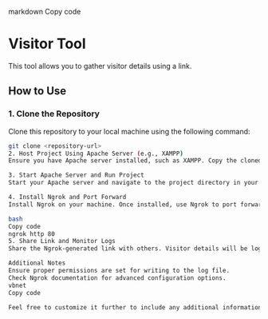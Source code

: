 markdown
Copy code
# Visitor Tool

This tool allows you to gather visitor details using a link.

## How to Use

### 1. Clone the Repository
Clone this repository to your local machine using the following command:
```bash
git clone <repository-url>
2. Host Project Using Apache Server (e.g., XAMPP)
Ensure you have Apache server installed, such as XAMPP. Copy the cloned repository to the appropriate directory where your Apache server serves files.

3. Start Apache Server and Run Project
Start your Apache server and navigate to the project directory in your web browser.

4. Install Ngrok and Port Forward
Install Ngrok on your machine. Once installed, use Ngrok to port forward to your local server. For example:

bash
Copy code
ngrok http 80
5. Share Link and Monitor Logs
Share the Ngrok-generated link with others. Visitor details will be logged in the /data/log.txt file within the project directory.

Additional Notes
Ensure proper permissions are set for writing to the log file.
Check Ngrok documentation for advanced configuration options.
vbnet
Copy code

Feel free to customize it further to include any additional information or steps specific to your project. Let me know if you need further assistance!



